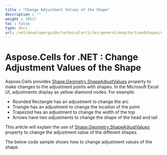 ```yaml
---
title : "Change Adjustment Values of the Shape" 
description : "" 
weight : 20517 
toc : false
type: docs
url: /net/developerguide/technicalarticles/general/mngchartsandshapes/change+adjustment+values+of+the+shape/
---
```


# Aspose.Cells for .NET : Change Adjustment Values of the Shape


Aspose.Cells provides [Shape.Geometry.ShapeAdjustValues](https://apireference.aspose.com/net/cells/aspose.cells.drawing/geometry/properties/shapeadjustvalues) property to make changes to the adjustment points with shapes. In the Microsoft Excel UI, adjustments display as yellow diamond nodes. For example:

*   Rounded Rectangle has an adjustment to change the arc
*   Triangle has an adjustment to change the location of the point
*   Trapezoid has an adjustment to change the width of the top
*   Arrows have two adjustments to change the shape of the head and tail

This article will explain the use of [Shape.Geometry.ShapeAdjustValues](https://apireference.aspose.com/net/cells/aspose.cells.drawing/geometry/properties/shapeadjustvalues) property to change the adjustment value of the different shapes.

The below code sample shows how to change adjustment values of the shape.

